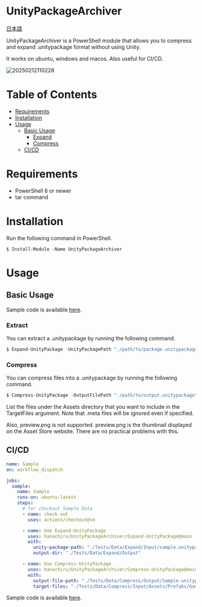 # UnityPackageArchiver

[日本語](README.jp.md)

UnityPackageArchiver is a PowerShell module that allows you to compress and expand .unitypackage format without using Unity.

It works on ubuntu, windows and macos. Also useful for CI/CD.

![20250212110228](https://github.com/user-attachments/assets/17b461ff-f43b-48a0-8f91-53378516840d)

# Table of Contents

- [Requirements](#requirements)
- [Installation](#installation)
- [Usage](#usage)
  - [Basic Usage](#basic-usage)
    - [Expand](#Expand)
    - [Compress](#compress)
  - [CI/CD](#cicd)

# Requirements

- PowerShell 6 or newer
- tar command

# Installation

Run the following command in PowerShell.

```shell
$ Install-Module -Name UnityPackageArchiver
```

# Usage

## Basic Usage

Sample code is available [here](.github/workflows/sample.yml).

### Extract

You can extract a .unitypackage by running the following command.

```powershell
$ Expand-UnityPackage -UnityPackagePath "./path/to/package.unitypackage" -OutputDir "./output/directory"
```

### Compress

You can compress files into a .unitypackage by running the following command.

```powershell
$ Compress-UnityPackage -OutputFilePath "./path/to/output.unitypackage" -TargetFiles "./path/to/Assets/MyAsset.prefab", "./path/to/Assets/MyScript.cs"
```

List the files under the Assets directory that you want to include in the TargetFiles argument. Note that .meta files will be ignored even if specified.

Also, preview.png is not supported. preview.png is the thumbnail displayed on the Asset Store website. There are no practical problems with this.

## CI/CD

```yml
name: Sample
on: workflow_dispatch

jobs:
  sample:
    name: Sample
    runs-on: ubuntu-latest
    steps:
      # for checkout Sample Data
      - name: check out
        uses: actions/checkout@v4

      - name: Use Expand-UnityPackage
        uses: hanachiru/UnityPackageArchiver/Expand-UnityPackage@main
        with:
          unity-package-path: "./Tests/Data/Expand/Input/sample.unitypackage"
          output-dir: "./Tests/Data/Expand/Output"

      - name: Use Compress-UnityPackage
        uses: hanachiru/UnityPackageArchiver/Compress-UnityPackage@main
        with:
          output-file-path: "./Tests/Data/Compress/Output/Sample.unitypackage"
          target-files: "./Tests/Data/Compress/Input/Assets/Prefabs/GameObject.prefab, ./Tests/Data/Compress/Input/Assets/Scenes/SampleScene.unity, ./Tests/Data/Compress/Input/Assets/Scripts/Sample.cs, ./Tests/Data/Compress/Input/Assets/Scripts/Editor/SampleEditor.cs, ./Tests/Data/Compress/Input/Assets/Sprites/logo.png, ./Tests/Data/Compress/Input/Assets/Sprites/note.pdf"
```

Sample code is available [here](.github/workflows/sample2.yml).
